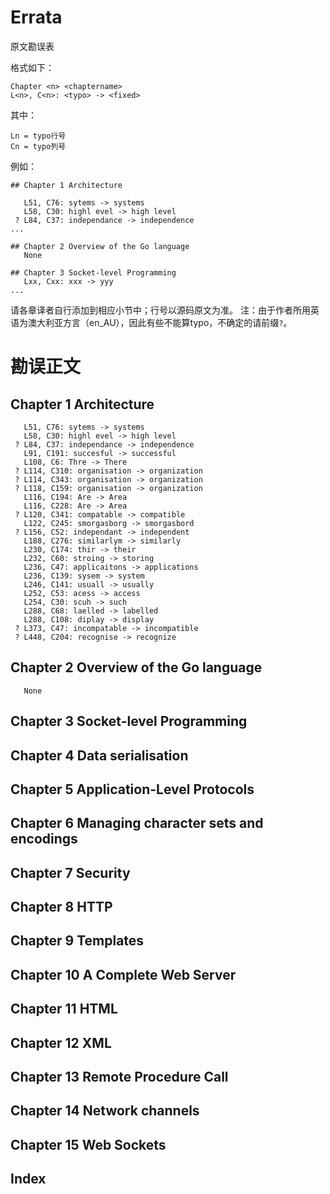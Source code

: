 Errata
========
原文勘误表

格式如下：

	Chapter <n> <chaptername>
	L<n>, C<n>: <typo> -> <fixed>

其中：

	Ln = typo行号
	Cn = typo列号

例如：

	## Chapter 1 Architecture

	   L51, C76: sytems -> systems
	   L58, C30: highl evel -> high level
	 ? L84, C37: independance -> independence
	...

	## Chapter 2 Overview of the Go language
	   None

	## Chapter 3 Socket-level Programming
	   Lxx, Cxx: xxx -> yyy
	...

请各章译者自行添加到相应小节中；行号以源码原文为准。
注：由于作者所用英语为澳大利亚方言（en_AU），因此有些不能算typo，不确定的请前缀`?`。

勘误正文
========

## Chapter 1 Architecture

	   L51, C76: sytems -> systems
	   L58, C30: highl evel -> high level
	 ? L84, C37: independance -> independence
	   L91, C191: succesful -> successful
	   L108, C6: Thre -> There
	 ? L114, C310: organisation -> organization
	 ? L114, C343: organisation -> organization
	 ? L118, C159: organisation -> organization
	   L116, C194: Are -> Area
	   L116, C228: Are -> Area
	 ? L120, C341: compatable -> compatible
	   L122, C245: smorgasborg -> smorgasbord
	 ? L156, C52: independant -> independent
	   L188, C276: similarlym -> similarly
	   L230, C174: thir -> their
	   L232, C60: stroing -> storing
	   L236, C47: applicaitons -> applications
	   L236, C139: sysem -> system
	   L246, C141: usuall -> usually
	   L252, C53: acess -> access
	   L254, C30: scuh -> such
	   L288, C68: laelled -> labelled
	   L288, C108: diplay -> display
	 ? L373, C47: incompatable -> incompatible
	 ? L448, C204: recognise -> recognize

## Chapter 2 Overview of the Go language

	   None

## Chapter 3 Socket-level Programming

## Chapter 4 Data serialisation

## Chapter 5 Application-Level Protocols

## Chapter 6 Managing character sets and encodings

## Chapter 7 Security

## Chapter 8 HTTP

## Chapter 9 Templates

## Chapter 10 A Complete Web Server

## Chapter 11 HTML

## Chapter 12 XML

## Chapter 13 Remote Procedure Call

## Chapter 14 Network channels

## Chapter 15 Web Sockets

## Index

